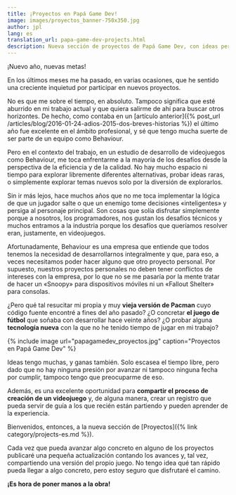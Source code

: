 ```yaml
---
title: ¡Proyectos en Papá Game Dev!
image: images/proyectos_banner-750x350.jpg 
author: jpl
lang: es
translation_url: papa-game-dev-projects.html
description: Nueva sección de proyectos de Papá Game Dev, con ideas personales, experimentos, tutoriales y avances del progreso de los proyectos.
---
```


¡Nuevo año, nuevas metas!

En los últimos meses me ha pasado, en varias ocasiones, que he sentido una creciente inquietud por participar en nuevos proyectos.

No es que me sobre el tiempo, en absoluto. Tampoco significa que esté aburrido en mi trabajo actual y que quiera salirme de ahí para buscar otros horizontes. De hecho, como contaba en un [artículo anterior]({% post_url /articles/blog/2016-01-24-adios-2015-dos-breves-historias %}) el último año fue excelente en el ámbito profesional, y sé que tengo mucha suerte de ser parte de un equipo como Behaviour.

Pero en el contexto del trabajo, en un estudio de desarrollo de videojuegos como Behaviour, me toca enfrentarme a la mayoría de los desafíos desde la perspectiva de la eficiencia y de la calidad. No hay mucho espacio ni tiempo para explorar libremente diferentes alternativas, probar ideas raras, o simplemente explorar temas nuevos solo por la diversión de explorarlos.

Sin ir más lejos, hace muchos años que no me toca implementar la lógica de que un jugador salte o que un enemigo tome decisiones «inteligentes» y persiga al personaje principal. Son cosas que solía disfrutar simplemente porque a nosotros, los programadores, nos gustan los desafíos técnicos y muchos entramos a la industria porque los desafíos que queríamos resolver eran, justamente, en videojuegos.

Afortunadamente, Behaviour es una empresa que entiende que todos tenemos la necesidad de desarrollarnos integralmente y que, para eso, a veces necesitamos poder hacer alguno que otro proyecto personal. Por supuesto, nuestros proyectos personales no deben tener conflictos de intereses con la empresa, por lo que no se me pasaría por la mente tratar de hacer un «Snoopy» para dispositivos móviles ni un «Fallout Shelter» para consolas.

¿Pero qué tal resucitar mi propia y muy **vieja versión de Pacman** cuyo código fuente encontré a fines del año pasado? ¿O concretar **el juego de fútbol** que soñaba con desarrollar hace veinte años? ¿O probar alguna **tecnología nueva** con la que no he tenido tiempo de jugar en mi trabajo?

{% include image url="papagamedev_proyectos.jpg" caption="Proyectos en Papá Game Dev" %}

Ideas tengo muchas, y ganas también. Solo escasea el tiempo libre, pero dado que no hay ninguna presión por avanzar ni tampoco ninguna fecha por cumplir, tampoco tengo que preocuparme de eso.

Además, es una excelente oportunidad para **compartir el proceso de creación de un videojuego** y, de alguna manera, crear un registro que pueda servir de guía a los que recién están partiendo y pueden aprender de la experiencia.

Bienvenidos, entonces, a la nueva sección de [Proyectos]({% link category/projects-es.md %}).

Cada vez que pueda avanzar algo concreto en alguno de los proyectos publicaré una pequeña actualización contando los avances y, tal vez, compartiendo una versión del propio juego. No tengo idea qué tan rápido pueda llegar a algo concreto, pero estoy seguro que disfrutaré el camino.

**¡Es hora de poner manos a la obra!**
